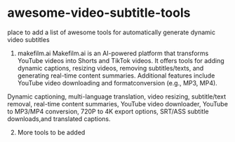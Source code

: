 # awesome-video-subtitle-tools
place to add a list of awesome tools for automatically generate dynamic video subtitles

1. makefilm.ai
Makefilm.ai is an AI-powered platform that transforms YouTube videos into Shorts and TikTok videos. It offers tools for adding dynamic captions, resizing videos, removing subtitles/texts, and generating real-time content summaries. Additional features include YouTube video downloading and formatconversion (e.g., MP3, MP4).

Dynamic captioning, multi-language translation, video resizing, subtitle/text removal, real-time content summaries, YouTube video downloader, YouTube to MP3/MP4 conversion, 720P to 4K export options, SRT/ASS subtitle downloads,and translated captions.

2. More tools to be added
